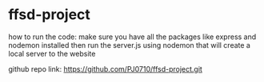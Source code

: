 # ffsd-project

how to run the code:
make sure you have all the packages like express and nodemon installed then run the server.js using nodemon
that will create a local server to the website

github repo link: https://github.com/PJ0710/ffsd-project.git